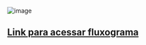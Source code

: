 ![image](https://github.com/user-attachments/assets/a511478a-b134-4315-923f-75cf22d85c29)

## [Link para acessar fluxograma](https://www.figma.com/board/mVuRiWHWFHbXtJvDH6gR8C/Sem-t%C3%ADtulo?node-id=0-1&t=yWruz2h9i3ky0dGl-1)


